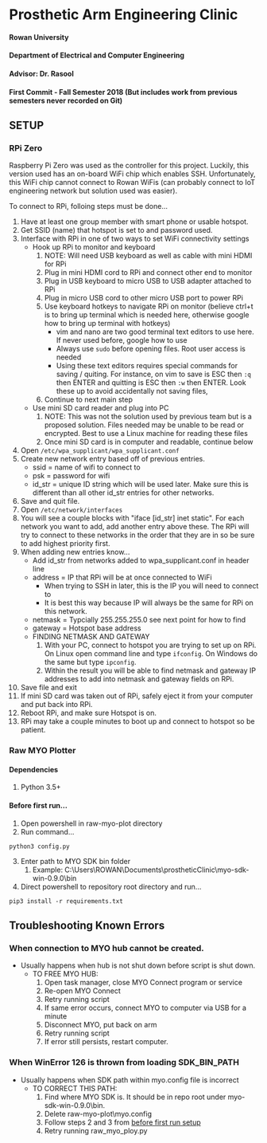# Prosthetic Arm Engineering Clinic
#### Rowan University
#### Department of Electrical and Computer Engineering
#### Advisor: Dr. Rasool
#### First Commit - Fall Semester 2018 (But includes work from previous semesters never recorded on Git)

SETUP
-----
### RPi Zero
Raspberry Pi Zero was used as the controller for this project. Luckily, this 
version used has an on-board WiFi chip which enables SSH. Unfortunately, 
this WiFi chip cannot connect to Rowan WiFis (can probably connect to IoT engineering 
network but solution used was easier).

To connect to RPi, folloing steps must be done...
1. Have at least one group member with smart phone or usable hotspot.
2. Get SSID (name) that hotspot is set to and password used.
3. Interface with RPi in one of two ways to set WiFi connectivity settings
    - Hook up RPi to monitor and keyboard
        1. NOTE: Will need USB keyboard as well as cable with mini HDMI for RPi 
        2. Plug in mini HDMI cord to RPi and connect other end to monitor 
        3. Plug in USB keyboard to micro USB to USB adapter attached to RPi 
        4. Plug in micro USB cord to other micro USB port to power RPi 
        5. Use keyboard hotkeys to navigate RPi on monitor (believe ctrl+t is 
        to bring up terminal which is needed here, otherwise google how to bring 
        up terminal with hotkeys)
            - vim and nano are two good terminal text editors to use here. If never 
            used before, google how to use
            - Always use `sudo` before opening files. Root user access is needed
            - Using these text editors requires special commands for saving / 
            quiting. For instance, on vim to save is ESC then `:q` then ENTER 
            and quitting is ESC then `:w` then ENTER. Look these up to avoid 
            accidentally not saving files,
        6. Continue to next main step
    - Use mini SD card reader and plug into PC
        1. NOTE: This was not the solution used by previous team but is a proposed 
        solution. Files needed may be unable to be read or encrypted. Best to use 
        a Linux machine for reading these files
        2. Once mini SD card is in computer and readable, continue below
4. Open `/etc/wpa_supplicant/wpa_supplicant.conf`
5. Create new network entry based off of previous entries. 
    - ssid = name of wifi to connect to
    - psk = password for wifi
    - id_str = unique ID string which will be used later. Make sure this is different 
    than all other id_str entries for other networks.
6. Save and quit file. 
7. Open `/etc/network/interfaces`
8. You will see a couple blocks with "iface [id_str] inet static". For each network 
you want to add, add another entry above these. The RPi will try to connect to 
these networks in the order that they are in so be sure to add highest priority first.
9. When adding new entries know...
    - Add id_str from networks added to wpa_supplicant.conf in header line
    - address = IP that RPi will be at once connected to WiFi
        - When trying to SSH in later, this is the IP you will need to connect to
        - It is best this way because IP will always be the same for RPi on this 
        network.
    - netmask = Typcially 255.255.255.0 see next point for how to find
    - gateway = Hotspot base address
    - FINDING NETMASK AND GATEWAY
        1. With your PC, connect to hotspot you are trying to set up on RPi. On 
        Linux open command line and type `ifconfig`. On Windows do the same 
        but type `ipconfig`.
        2. Within the result you will be able to find netmask and gateway IP 
        addresses to add into netmask and gateway fields on RPi.
10. Save file and exit
11. If mini SD card was taken out of RPi, safely eject it from your computer and 
put back into RPi.
12. Reboot RPi, and make sure Hotspot is on.
13. RPi may take a couple minutes to boot up and connect to hotspot so be patient.
    
    
        

### Raw MYO Plotter
#### Dependencies
1. Python 3.5+

#### Before first run...
1. Open powershell in raw-myo-plot directory
2. Run command...
```
python3 config.py
```
3. Enter path to MYO SDK bin folder
    1. Example: C:\Users\ROWAN\Documents\prostheticClinic\myo-sdk-win-0.9.0\bin
4. Direct powershell to repository root directory and run...
```
pip3 install -r requirements.txt
```

Troubleshooting Known Errors
----------------------------
### When connection to MYO hub cannot be created.
- Usually happens when hub is not shut down before script is shut down.
    - TO FREE MYO HUB:
        1. Open task manager, close MYO Connect program or service
        2. Re-open MYO Connect
        3. Retry running script
        4. If same error occurs, connect MYO to computer via USB for a minute
        5. Disconnect MYO, put back on arm
        6. Retry running script
        7. If error still persists, restart computer.
        
### When WinError 126 is thrown from loading SDK_BIN_PATH
- Usually happens when SDK path within myo.config file is incorrect
    - TO CORRECT THIS PATH:
        1. Find where MYO SDK is. It should be in repo root under 
        myo-sdk-win-0.9.0\bin.
        2. Delete raw-myo-plot\myo.config
        3. Follow steps 2 and 3 from [before first run setup](#before-first-run...)
        4. Retry running raw_myo_ploy.py